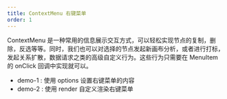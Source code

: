 ```yaml
---
title: ContextMenu 右键菜单
order: 1
---
```


ContextMenu 是一种常用的信息展示交互方式，可以轻松实现节点的复制，删除，反选等等。同时，我们也可以对选择的节点发起新画布分析，或者进行打标，发起关系扩散，数据请求之类的高级自定义行为。这些行为只需要在 MenuItem 的 onClick 回调中实现就可以。

- demo-1 : 使用 options 设置右键菜单的内容
- demo-2 : 使用 render 自定义渲染右键菜单

